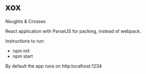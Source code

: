 # xox
Noughts &amp; Crosses

React application with ParselJS for packing, instead of webpack.

Instructions to run:
- npm init
- npm start

By default the app runs on http:localhost:1234